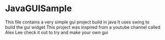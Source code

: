 # JavaGUISample
This file contains a very simple gui project build in java
It uses swing to build the gui widget 
This project was inspired from a youtube channel called Alex Lee check it out to try and make your own gui 
